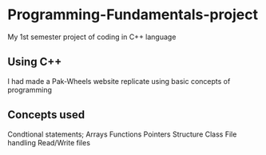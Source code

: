 # Programming-Fundamentals-project
My 1st semester project of coding in C++ language 
## Using C++
I had made a Pak-Wheels website replicate using basic concepts of programming 

## Concepts used
Condtional statements;
Arrays
Functions
Pointers
Structure
Class
File handling
Read/Write files
